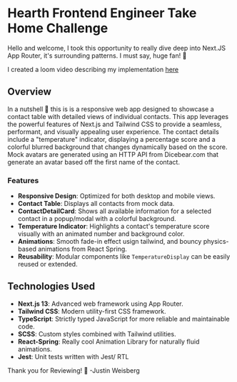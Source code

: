 # Hearth Frontend Engineer Take Home Challenge

Hello and welcome, I took this opportunity to really dive deep into Next.JS App Router, it's surrounding patterns. I must say, huge fan! 🙌

I created a loom video describing my implementation [here](https://www.loom.com/share/f42bbf60c2e44108a62a62ce72878ca5?sid=cb6dd473-3006-49e3-b6fb-df78e4ac1c76)

## Overview

In a nutshell 🥜 this is is a responsive web app designed to showcase a contact table with detailed views of individual contacts. This app leverages the powerful features of Next.js and Tailwind CSS to provide a seamless, performant, and visually appealing user experience. The contact details include a "temperature" indicator, displaying a percentage score and a colorful blurred background that changes dynamically based on the score. Mock avatars are generated using an HTTP API from Dicebear.com that generate an avatar based off the first name of the contact.

### Features

- **Responsive Design**: Optimized for both desktop and mobile views.
- **Contact Table**: Displays all contacts from mock data.
- **ContactDetailCard**: Shows all available information for a selected contact in a popup/modal with a colorful background.
- **Temperature Indicator**: Highlights a contact's temperature score visually with an animated number and background color.
- **Animations**: Smooth fade-in effect usign tailwind, and bouncy physics-based animations from React Spring.
- **Reusability**: Modular components like `TemperatureDisplay` can be easily reused or extended.

## Technologies Used

- **Next.js 13**: Advanced web framework using App Router.
- **Tailwind CSS**: Modern utility-first CSS framework.
- **TypeScript**: Strictly typed JavaScript for more reliable and maintainable code.
- **SCSS**: Custom styles combined with Tailwind utilities.
- **React-Spring**: Really cool Animation Library for naturally fluid animations.
- **Jest**: Unit tests written with Jest/ RTL

Thank you for Reviewing! 🤝
-Justin Weisberg
